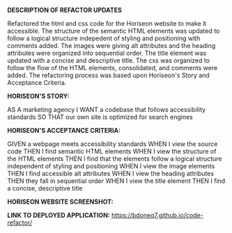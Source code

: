 <strong>DESCRIPTION OF REFACTOR UPDATES</strong>

Refactored the html and css code for the Horiseon website to make it accessible. The structure of the semantic HTML elements was updated to follow a logical structure indepedent
of styling and positioning with comments added. The images were giving alt attributes and the heading attributes were organized into sequential order. The title element was 
updated with a concise and descriptive title. The css was organized to follow the flow of the HTML elements, consolidated, and comments were added. The refactoring process was 
based upon Horiseon's Story and Acceptance Criteria.

<strong>HORISEON'S STORY:</strong>

AS A marketing agency
I WANT a codebase that follows accessibility standards
SO THAT our own site is optimized for search engines

<strong>HORISEON'S ACCEPTANCE CRITERIA:</strong>

GIVEN a webpage meets accessibility standards
WHEN I view the source code
THEN I find semantic HTML elements
WHEN I view the structure of the HTML elements
THEN I find that the elements follow a logical structure independent of styling and positioning
WHEN I view the image elements
THEN I find accessible alt attributes
WHEN I view the heading attributes
THEN they fall in sequential order
WHEN I view the title element
THEN I find a concise, descriptive title

<strong>HORISEON WEBSITE SCREENSHOT:</strong>


<strong>LINK TO DEPLOYED APPLICATION:</strong>
https://bdoneq7.github.io/code-refactor/
